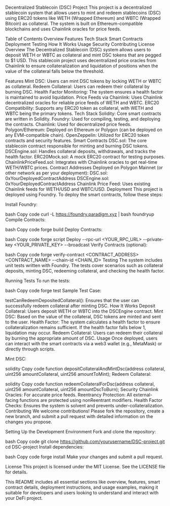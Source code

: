 Decentralized Stablecoin (DSC) Project
This project is a decentralized stablecoin system that allows users to mint and redeem stablecoins (DSC) using ERC20 tokens like WETH (Wrapped Ethereum) and WBTC (Wrapped Bitcoin) as collateral. The system is built on Ethereum-compatible blockchains and uses Chainlink oracles for price feeds.

Table of Contents
Overview
Features
Tech Stack
Smart Contracts
Deployment
Testing
How It Works
Usage
Security
Contributing
License
Overview
The Decentralized Stablecoin (DSC) system allows users to deposit WETH or WBTC as collateral and mint DSC tokens that are pegged to $1 USD. This stablecoin project uses decentralized price oracles from Chainlink to ensure collateralization and liquidation of positions when the value of the collateral falls below the threshold.

Features
Mint DSC: Users can mint DSC tokens by locking WETH or WBTC as collateral.
Redeem Collateral: Users can redeem their collateral by burning DSC.
Health Factor Monitoring: The system ensures a health factor is maintained to avoid liquidation.
Price Feeds via Chainlink: Uses Chainlink decentralized oracles for reliable price feeds of WETH and WBTC.
ERC20 Compatibility: Supports any ERC20 token as collateral, with WETH and WBTC being the primary tokens.
Tech Stack
Solidity: Core smart contracts are written in Solidity.
Foundry: Used for compiling, testing, and deploying the contracts.
Chainlink: Used for decentralized price feeds.
Polygon/Ethereum: Deployed on Ethereum or Polygon (can be deployed on any EVM-compatible chain).
OpenZeppelin: Utilized for ERC20 token contracts and security features.
Smart Contracts
DSC.sol: The core stablecoin contract responsible for minting and burning DSC tokens.
DSCEngine.sol: Handles collateral deposits, withdrawals, and tracks the health factor.
ERC20Mock.sol: A mock ERC20 contract for testing purposes.
ChainlinkPriceFeed.sol: Integrates with Chainlink oracles to get real-time WETH/WBTC prices.
Contract Addresses
Deployed on Polygon Mainnet (or other network as per your deployment):
DSC.sol: 0xYourDeployedContractAddress
DSCEngine.sol: 0xYourDeployedContractAddress
Chainlink Price Feed: Uses existing Chainlink feeds for WETH/USD and WBTC/USD.
Deployment
This project is deployed using Foundry. To deploy the smart contracts, follow these steps:

Install Foundry:

bash
Copy code
curl -L https://foundry.paradigm.xyz | bash
foundryup
Compile Contracts:

bash
Copy code
forge build
Deploy Contracts:

bash
Copy code
forge script Deploy --rpc-url <YOUR_RPC_URL> --private-key <YOUR_PRIVATE_KEY> --broadcast
Verify Contracts (optional):

bash
Copy code
forge verify-contract <CONTRACT_ADDRESS> <CONTRACT_NAME> --chain-id <CHAIN_ID>
Testing
The system includes unit tests written with Foundry. The tests cover scenarios such as collateral deposits, minting DSC, redeeming collateral, and checking the health factor.

Running Tests
To run the tests:

bash
Copy code
forge test
Sample Test Case:

testCanRedeemDepositedCollateral(): Ensures that the user can successfully redeem collateral after minting DSC.
How It Works
Deposit Collateral: Users deposit WETH or WBTC into the DSCEngine contract.
Mint DSC: Based on the value of the collateral, DSC tokens are minted and sent to the user.
Health Factor: The system calculates a health factor to ensure collateralization remains sufficient. If the health factor falls below 1, liquidation may occur.
Redeem Collateral: Users can redeem their collateral by burning the appropriate amount of DSC.
Usage
Once deployed, users can interact with the smart contracts via a web3 wallet (e.g., MetaMask) or directly through scripts.

Mint DSC:

solidity
Copy code
function depositCollateralAndMintDsc(address collateral, uint256 amountCollateral, uint256 amountToMint);
Redeem Collateral:

solidity
Copy code
function redeemCollateralForDsc(address collateral, uint256 amountCollateral, uint256 amountDscToBurn);
Security
Chainlink Oracles: For accurate price feeds.
Reentrancy Protection: All external-facing functions are protected using nonReentrant modifiers.
Health Factor Checks: Ensures the system is solvent and prevents under-collateralization.
Contributing
We welcome contributions! Please fork the repository, create a new branch, and submit a pull request with detailed information on the changes you propose.

Setting Up the Development Environment
Fork and clone the repository:

bash
Copy code
git clone https://github.com/yourusername/DSC-project.git
cd DSC-project
Install dependencies:

bash
Copy code
forge install
Make your changes and submit a pull request.

License
This project is licensed under the MIT License. See the LICENSE file for details.

This README includes all essential sections like overview, features, smart contract details, deployment instructions, and usage examples, making it suitable for developers and users looking to understand and interact with your DeFi project.










